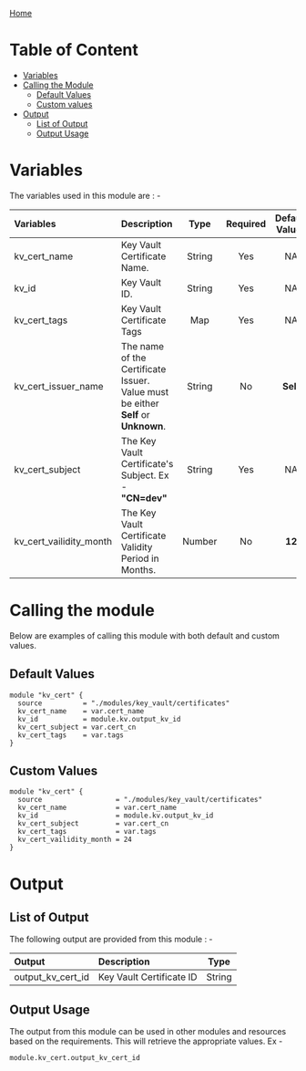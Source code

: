 [Home](../../../README.md)

# Table of Content

- [Variables](#variables)
- [Calling the Module](#calling-the-module)
    - [Default Values](#default-values)
    - [Custom values](#custom-values)
- [Output](#output)
    - [List of Output](#list-of-output)
    - [Output Usage](#output-usage)

# Variables

The variables used in this module are : -

| Variables | Description | Type | Required | Default Values |
|:----------|:------------|:----:|:--------:|:--------------:|
| kv_cert_name | Key Vault Certificate Name. | String | Yes | NA |
| kv_id | Key Vault ID. | String | Yes | NA |
| kv_cert_tags | Key Vault Certificate Tags | Map | Yes | NA |
| kv_cert_issuer_name | The name of the Certificate Issuer. Value must be either **Self** or **Unknown**. | String | No | **Self** |
| kv_cert_subject | The Key Vault Certificate's Subject. Ex - **"CN=dev"**| String | Yes | NA |
| kv_cert_vailidity_month | The Key Vault Certificate Validity Period in Months. | Number | No | **12** |

# Calling the module

Below are examples of calling this module with both default and custom values.

## Default Values

```
module "kv_cert" {
  source          = "./modules/key_vault/certificates"
  kv_cert_name    = var.cert_name
  kv_id           = module.kv.output_kv_id
  kv_cert_subject = var.cert_cn
  kv_cert_tags    = var.tags
}
```

## Custom Values

```
module "kv_cert" {
  source                  = "./modules/key_vault/certificates"
  kv_cert_name            = var.cert_name
  kv_id                   = module.kv.output_kv_id
  kv_cert_subject         = var.cert_cn
  kv_cert_tags            = var.tags
  kv_cert_vailidity_month = 24
}
```

# Output

## List of Output

The following output are provided from this module : -

| Output | Description | Type |
|:------ |:------------|:----:|
| output_kv_cert_id | Key Vault Certificate ID | String |

## Output Usage

The output from this module can be used in other modules and resources based on the requirements. This will retrieve the appropriate values. Ex -

```
module.kv_cert.output_kv_cert_id
```
